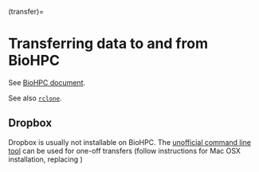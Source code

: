 (transfer)=
# Transferring data to and from BioHPC

See [BioHPC document](https://biohpc.cornell.edu/lab/doc/accessing_data_on_BioHPC.pdf). 

See also [`rclone`](https://biohpc.cornell.edu/lab/userguide.aspx?a=software&i=665#c).

## Dropbox 

Dropbox is usually not installable on BioHPC. The [unofficial command line tool](https://github.com/dropbox/dbxcli) can be used for one-off transfers (follow instructions for Mac OSX installation, replacing )
